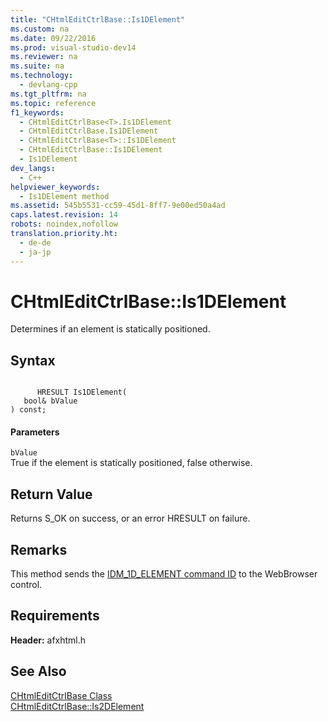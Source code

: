 ```yaml
---
title: "CHtmlEditCtrlBase::Is1DElement"
ms.custom: na
ms.date: 09/22/2016
ms.prod: visual-studio-dev14
ms.reviewer: na
ms.suite: na
ms.technology: 
  - devlang-cpp
ms.tgt_pltfrm: na
ms.topic: reference
f1_keywords: 
  - CHtmlEditCtrlBase<T>.Is1DElement
  - CHtmlEditCtrlBase.Is1DElement
  - CHtmlEditCtrlBase<T>::Is1DElement
  - CHtmlEditCtrlBase::Is1DElement
  - Is1DElement
dev_langs: 
  - C++
helpviewer_keywords: 
  - Is1DElement method
ms.assetid: 545b5531-cc59-45d1-8ff7-9e00ed50a4ad
caps.latest.revision: 14
robots: noindex,nofollow
translation.priority.ht: 
  - de-de
  - ja-jp
---
```

# CHtmlEditCtrlBase::Is1DElement
Determines if an element is statically positioned.  
  
## Syntax  
  
```  
  
      HRESULT Is1DElement(  
   bool& bValue   
) const;  
```  
  
#### Parameters  
 `bValue`  
 True if the element is statically positioned, false otherwise.  
  
## Return Value  
 Returns S_OK on success, or an error HRESULT on failure.  
  
## Remarks  
 This method sends the [IDM_1D_ELEMENT command ID](https://msdn.microsoft.com/en-us/library/aa769885.aspx) to the WebBrowser control.  
  
## Requirements  
 **Header:** afxhtml.h  
  
## See Also  
 [CHtmlEditCtrlBase Class](../vs140/chtmleditctrlbase-class.md)   
 [CHtmlEditCtrlBase::Is2DElement](../vs140/chtmleditctrlbase--is2delement.md)